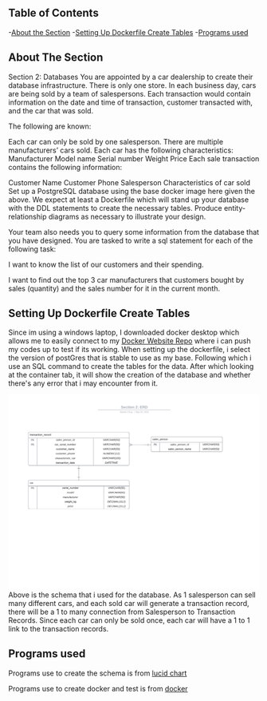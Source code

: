 ## Table of Contents
-[About the Section](#about-the-section)
-[Setting Up Dockerfile Create Tables](#setting-up-dockerfile-create-tables)
-[Programs used](#programs-used)

<!-- ABOUT THE SECTION -->
## About The Section
Section 2: Databases
You are appointed by a car dealership to create their database infrastructure. There is only one store. In each business day, cars are being sold by a team of salespersons. Each transaction would contain information on the date and time of transaction, customer transacted with, and the car that was sold.

The following are known:

Each car can only be sold by one salesperson.
There are multiple manufacturers’ cars sold.
Each car has the following characteristics:
Manufacturer
Model name
Serial number
Weight
Price
Each sale transaction contains the following information:

Customer Name
Customer Phone
Salesperson
Characteristics of car sold
Set up a PostgreSQL database using the base docker image here given the above. We expect at least a Dockerfile which will stand up your database with the DDL statements to create the necessary tables. Produce entity-relationship diagrams as necessary to illustrate your design.

Your team also needs you to query some information from the database that you have designed. You are tasked to write a sql statement for each of the following task:

I want to know the list of our customers and their spending.

I want to find out the top 3 car manufacturers that customers bought by sales (quantity) and the sales number for it in the current month.

<!-- Setting Up Dockerfile -->
## Setting Up Dockerfile Create Tables
Since im using a windows laptop, I downloaded docker desktop which allows me to easily connect to my [Docker Website Repo](https://hub.docker.com/repository/docker/newbie4000/dataeng_test) where i can push my codes
up to test if its working. When setting up the dockerfile, i select the version of postGres that is stable to use as my base. Following which i use an SQL command to create the tables for the data.
After which looking at the container tab, it will show the creation of the database and whether there's any error that i may encounter from it.

![Alt text](https://github.com/darrenCWJ/dataeng_test/blob/master/Section%202/Section%202_%20ERD.png)
Above is the schema that i used for the database. As 1 salesperson can sell many different cars, and each sold car will generate a transaction record, there will be a 1 to many connection from Salesperson to Transaction Records.
Since each car can only be sold once, each car will have a 1 to 1 link to the transaction records. 

<!-- Programs used -->
## Programs used
Programs use to create the schema is from [lucid chart](https://www.lucidchart.com/pages)

Programs use to create docker and test is from [docker](https://www.docker.com/products/personal)
